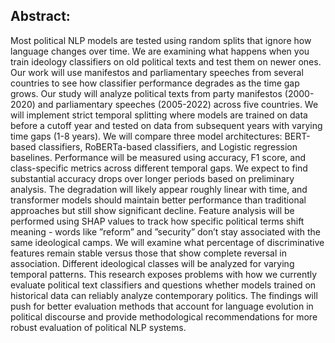 ## Abstract:

Most political NLP models are tested using random splits that ignore how language changes over time. We are examining what happens when you train ideology classifiers on old political texts and test them on newer ones. Our work will use manifestos and parliamentary speeches from several countries to see how classifier performance degrades as the time gap grows. Our study will analyze political texts from party manifestos (2000-2020) and parliamentary speeches (2005-2022) across five countries. We will implement strict temporal splitting where models are trained on data before a cutoff year and tested on data from subsequent years with varying time gaps (1-8 years). We will compare three model architectures: BERT-based classifiers, RoBERTa-based classifiers, and Logistic regression baselines. Performance will be measured using accuracy, F1 score, and class-specific metrics across different temporal gaps. We expect to find substantial accuracy drops over longer periods based on preliminary analysis. The degradation will likely appear roughly linear with time, and transformer models should maintain better performance than traditional approaches but still show significant decline. Feature analysis will be performed using SHAP values to track how specific political terms shift meaning - words like ”reform” and ”security” don’t stay associated with the same ideological camps. We will examine what percentage of discriminative features remain stable versus those that show complete reversal in association. Different ideological classes will be analyzed for varying temporal patterns. This research exposes problems with how we currently evaluate political text classifiers and questions whether models trained on historical data can reliably analyze contemporary politics. The findings will push for better evaluation methods that account for language evolution in political discourse and provide methodological recommendations for more robust evaluation of political NLP systems.

